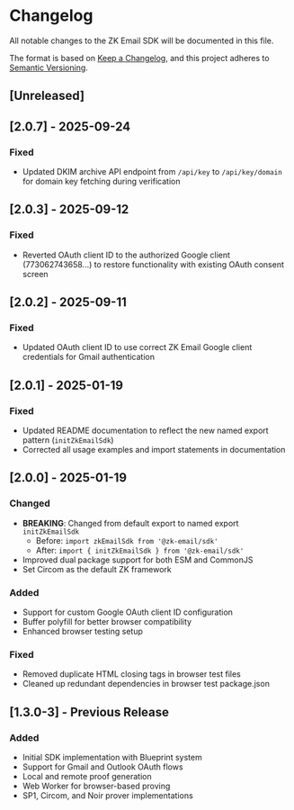 # Changelog

All notable changes to the ZK Email SDK will be documented in this file.

The format is based on [Keep a Changelog](https://keepachangelog.com/en/1.1.0/),
and this project adheres to [Semantic Versioning](https://semver.org/spec/v2.0.0.html).

## [Unreleased]

## [2.0.7] - 2025-09-24

### Fixed
- Updated DKIM archive API endpoint from `/api/key` to `/api/key/domain` for domain key fetching during verification

## [2.0.3] - 2025-09-12

### Fixed
- Reverted OAuth client ID to the authorized Google client (773062743658...) to restore functionality with existing OAuth consent screen

## [2.0.2] - 2025-09-11

### Fixed
- Updated OAuth client ID to use correct ZK Email Google client credentials for Gmail authentication

## [2.0.1] - 2025-01-19

### Fixed
- Updated README documentation to reflect the new named export pattern (`initZkEmailSdk`)
- Corrected all usage examples and import statements in documentation

## [2.0.0] - 2025-01-19

### Changed
- **BREAKING**: Changed from default export to named export `initZkEmailSdk`
  - Before: `import zkEmailSdk from '@zk-email/sdk'`
  - After: `import { initZkEmailSdk } from '@zk-email/sdk'`
- Improved dual package support for both ESM and CommonJS
- Set Circom as the default ZK framework

### Added
- Support for custom Google OAuth client ID configuration
- Buffer polyfill for better browser compatibility
- Enhanced browser testing setup

### Fixed
- Removed duplicate HTML closing tags in browser test files
- Cleaned up redundant dependencies in browser test package.json

## [1.3.0-3] - Previous Release

### Added
- Initial SDK implementation with Blueprint system
- Support for Gmail and Outlook OAuth flows
- Local and remote proof generation
- Web Worker for browser-based proving
- SP1, Circom, and Noir prover implementations